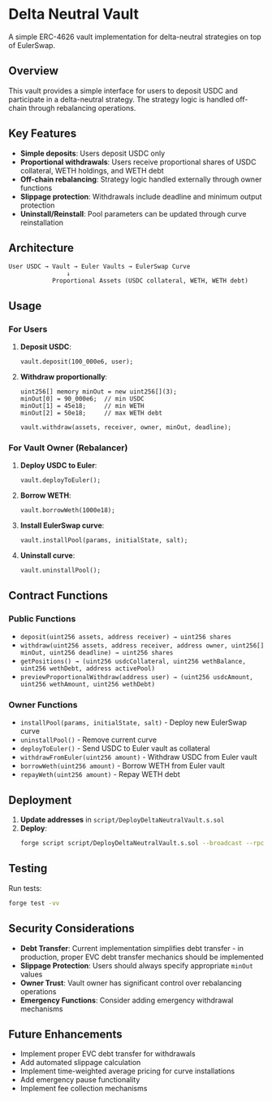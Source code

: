 # Delta Neutral Vault

A simple ERC-4626 vault implementation for delta-neutral strategies on top of EulerSwap.

## Overview

This vault provides a simple interface for users to deposit USDC and participate in a delta-neutral strategy. The strategy logic is handled off-chain through rebalancing operations.

## Key Features

- **Simple deposits**: Users deposit USDC only
- **Proportional withdrawals**: Users receive proportional shares of USDC collateral, WETH holdings, and WETH debt
- **Off-chain rebalancing**: Strategy logic handled externally through owner functions
- **Slippage protection**: Withdrawals include deadline and minimum output protection
- **Uninstall/Reinstall**: Pool parameters can be updated through curve reinstallation

## Architecture

```
User USDC → Vault → Euler Vaults → EulerSwap Curve
                ↓
            Proportional Assets (USDC collateral, WETH, WETH debt)
```

## Usage

### For Users

1. **Deposit USDC**:
   ```solidity
   vault.deposit(100_000e6, user);
   ```

2. **Withdraw proportionally**:
   ```solidity
   uint256[] memory minOut = new uint256[](3);
   minOut[0] = 90_000e6;  // min USDC
   minOut[1] = 45e18;     // min WETH
   minOut[2] = 50e18;     // max WETH debt
   
   vault.withdraw(assets, receiver, owner, minOut, deadline);
   ```

### For Vault Owner (Rebalancer)

1. **Deploy USDC to Euler**:
   ```solidity
   vault.deployToEuler();
   ```

2. **Borrow WETH**:
   ```solidity
   vault.borrowWeth(1000e18);
   ```

3. **Install EulerSwap curve**:
   ```solidity
   vault.installPool(params, initialState, salt);
   ```

4. **Uninstall curve**:
   ```solidity
   vault.uninstallPool();
   ```

## Contract Functions

### Public Functions

- `deposit(uint256 assets, address receiver) → uint256 shares`
- `withdraw(uint256 assets, address receiver, address owner, uint256[] minOut, uint256 deadline) → uint256 shares`
- `getPositions() → (uint256 usdcCollateral, uint256 wethBalance, uint256 wethDebt, address activePool)`
- `previewProportionalWithdraw(address user) → (uint256 usdcAmount, uint256 wethAmount, uint256 wethDebt)`

### Owner Functions

- `installPool(params, initialState, salt)` - Deploy new EulerSwap curve
- `uninstallPool()` - Remove current curve
- `deployToEuler()` - Send USDC to Euler vault as collateral
- `withdrawFromEuler(uint256 amount)` - Withdraw USDC from Euler vault
- `borrowWeth(uint256 amount)` - Borrow WETH from Euler vault  
- `repayWeth(uint256 amount)` - Repay WETH debt

## Deployment

1. **Update addresses** in `script/DeployDeltaNeutralVault.s.sol`
2. **Deploy**:
   ```bash
   forge script script/DeployDeltaNeutralVault.s.sol --broadcast --rpc-url $RPC_URL
   ```

## Testing

Run tests:
```bash
forge test -vv
```

## Security Considerations

- **Debt Transfer**: Current implementation simplifies debt transfer - in production, proper EVC debt transfer mechanics should be implemented
- **Slippage Protection**: Users should always specify appropriate `minOut` values
- **Owner Trust**: Vault owner has significant control over rebalancing operations
- **Emergency Functions**: Consider adding emergency withdrawal mechanisms

## Future Enhancements

- Implement proper EVC debt transfer for withdrawals
- Add automated slippage calculation
- Implement time-weighted average pricing for curve installations
- Add emergency pause functionality
- Implement fee collection mechanisms 
